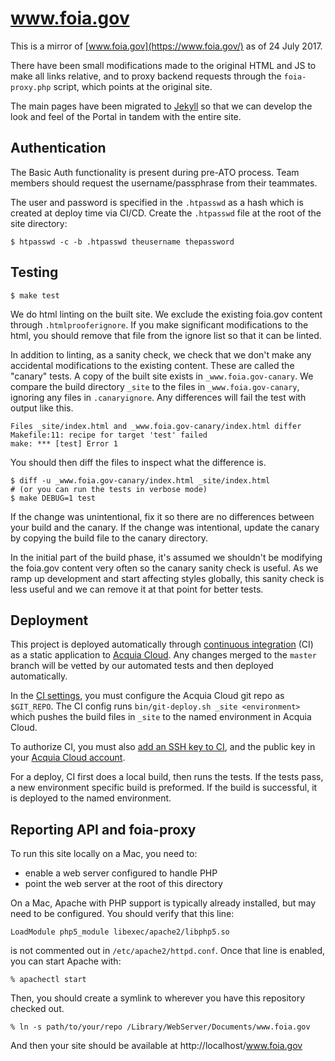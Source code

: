 # www.foia.gov

This is a mirror of [www.foia.gov](https://www.foia.gov/) as of 24 July 2017.

There have been small modifications made to the original HTML and JS
to make all links relative, and to proxy backend requests through
the `foia-proxy.php` script, which points at the original site.

The main pages have been migrated to [Jekyll](https://jekyllrb.com/) so that we
can develop the look and feel of the Portal in tandem with the entire site.


## Authentication

The Basic Auth functionality is present during pre-ATO process. Team members
should request the username/passphrase from their teammates.

The user and password is specified in the `.htpasswd` as a hash which is created
at deploy time via CI/CD. Create the `.htpasswd` file at the root of the site
directory:

    $ htpasswd -c -b .htpasswd theusername thepassword


## Testing

    $ make test

We do html linting on the built site. We exclude the existing foia.gov content
through `.htmlprooferignore`. If you make significant modifications to the
html, you should remove that file from the ignore list so that it can be linted.

In addition to linting, as a sanity check, we check that we don't make any
accidental modifications to the existing content. These are called the "canary"
tests. A copy of the built site exists in `_www.foia.gov-canary`. We compare the
build directory `_site` to the files in `_www.foia.gov-canary`, ignoring any
files in `.canaryignore`. Any differences will fail the test with output like
this.

```
Files _site/index.html and _www.foia.gov-canary/index.html differ
Makefile:11: recipe for target 'test' failed
make: *** [test] Error 1
```

You should then diff the files to inspect what the difference is.

    $ diff -u _www.foia.gov-canary/index.html _site/index.html
    # (or you can run the tests in verbose mode)
    $ make DEBUG=1 test

If the change was unintentional, fix it so there are no differences between your
build and the canary. If the change was intentional, update the canary by
copying the build file to the canary directory.

In the initial part of the build phase, it's assumed we shouldn't be modifying the
foia.gov content very often so the canary sanity check is useful. As we ramp up
development and start affecting styles globally, this sanity check is less
useful and we can remove it at that point for better tests.


## Deployment

This project is deployed automatically through [continuous
integration](https://circleci.com/gh/18F/beta.foia.gov) (CI) as a static
application to [Acquia Cloud](https://cloud.acquia.com/). Any changes merged to
the `master` branch will be vetted by our automated tests and then deployed
automatically.

In the [CI settings](https://circleci.com/gh/18F/beta.foia.gov/edit#env-vars),
you must configure the Acquia Cloud git repo as `$GIT_REPO`. The CI config runs
`bin/git-deploy.sh _site <environment>` which pushes the build files in `_site`
to the named environment in Acquia Cloud.

To authorize CI, you must also [add an SSH key to
CI](https://circleci.com/gh/18F/beta.foia.gov/edit#ssh), and the public key in
your [Acquia Cloud account](https://cloud.acquia.com/app/profile/ssh-keys).

For a deploy, CI first does a local build, then runs the tests.
If the tests pass, a new environment specific build is preformed. If the build
is successful, it is deployed to the named environment.


## Reporting API and foia-proxy

To run this site locally on a Mac, you need to:

* enable a web server configured to handle PHP
* point the web server at the root of this directory

On a Mac, Apache with PHP support is typically already installed,
but may need to be configured. You should verify that this line:

    LoadModule php5_module libexec/apache2/libphp5.so

is not commented out in `/etc/apache2/httpd.conf`. Once that line
is enabled, you can start Apache with:

    % apachectl start

Then, you should create a symlink to wherever you have
this repository checked out.

    % ln -s path/to/your/repo /Library/WebServer/Documents/www.foia.gov

And then your site should be available at http://localhost/www.foia.gov
